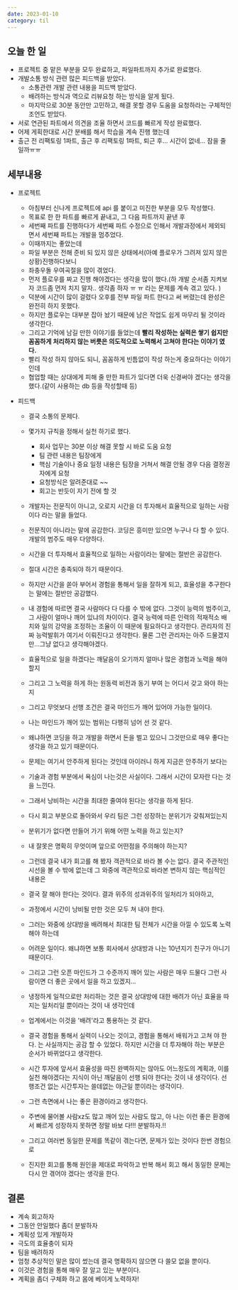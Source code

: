 ```yaml
---
date: 2023-01-10
category: til
---
```


## 오늘 한 일

- 프로젝트 중 맡은 부분을 모두 완료하고, 파일파트까지 추가로 완료했다.
- 개발소통 방식 관련 많은 피드백을 받았다.
  - 소통관련 개발 관련 내용을 피드백 받았다.
  - 배려하는 방식과 역으로 리뷰요청 하는 방식을 알게 됬다.
  - 마지막으로 30분 동안만 고민하고, 해결 못할 경우 도움을 요청하라는 구체적인 조언도 받았다.
- 서로 연관된 파트에서 의견을 조율 하면서 코드를 빠르게 작성 완료했다.
- 어제 게획한대로 시간 분배를 해서 학습을 계속 진행 했는데
- 출근 전 리팩토링 1파트, 출근 후 리팩토링 1파트, 퇴근 후... 시간이 없네... 잠을 줄일까ㅠㅠ

## 세부내용

- 프로젝트
  - 아침부터 신나게 프로젝트에 api 를 붙이고 미진한 부분을 모두 작성했다.
  - 목표로 한 한 파트를 빠르게 끝내고, 그 다음 파트까지 끝낸 후
  - 세번째 파트를 진행하다가 세번째 파트 수정으로 인해서 개발과정에서 제외되면서 세번째 파트는 개발을 멈추었다.
  - 이때까지는 좋았는데
  - 파일 부분은 전해 준비 되 있지 않은 상태에서(아예 플로우가 그려져 있지 않은 상황)진행하다보니
  - 좌충우돌 우여곡절을 많이 겪었다.
  - 먼저 플로우를 짜고 진행 해야겠다는 생각을 많이 했다.(하 개발 순서좀 지켜보자 코드좀 먼저 치지 말자.. 생각좀 하자 ㅠ ㅠ 라는 문제를 계속 겪고 있다. )
  - 덕분에 시간이 많이 걸렸다 오후를 전부 파일 파트 한다고 써 버렸는데 완성은 완전히 하지 못했다.
  - 하지만 플로우는 대부분 잡아 놨기 때문에 남은 작업도 쉽게 마무리 될 것이라 생각한다.
  - 그리고 기억에 남길 만한 이야기를 들었는데 **빨리 작성하는 실력은 쌓기 쉽지만 꼼꼼하게 처리하지 않는 버릇은 의도적으로 노력해서 고쳐야 한다는 이야기 였다.**
  - 빨리 작성 하지 않아도 되니, 꼼꼼하게 빈틈없이 작성 하는게 중요하다는 이야기인데
  - 협업할 때는 상대에게 피해 줄 만한 파트가 있다면 더욱 신경써야 겠다는 생각을 했다.(같이 사용하는 db 등을 작성할때 등)
- 피드백

  - 결국 소통의 문제다.
  - 몇가지 규칙을 정해서 실천 하기로 했다.
    - 회사 업무는 30분 이상 해결 못할 시 바로 도움 요청
    - 팀 관련 내용은 팀장에게
    - 핵심 기술이나 중요 일정 내용은 팀장을 거쳐서 해결 안될 경우 다음 결정권자에게 요청
    - 요청방식은 알려준대로 ~~
    - 회고는 반듯이 자기 전에 할 것
  - 개발자는 전문직이 아니고, 오로지 시간을 더 투자해서 효율적으로 일하는 사람이다 라는 말을 들었다.
  - 전문직이 아니라는 말에 공감한다. 코딩은 흥미만 있으면 누구나 다 할 수 있다. 개발의 범주도 매우 다양하다.
  - 시간을 더 투자해서 효율적으로 일하는 사람이라는 말에는 절반은 공감한다.
  - 절대 시간은 충족되야 하기 때문이다.
  - 하지만 시간을 쏟아 부어서 경험을 통해서 일을 잘하게 되고, 효율성을 추구한다는 말에는 절반만 공감했다.
  - 내 경험에 따르면 결국 사람마다 다 다를 수 밖에 없다. 그것이 능력의 범주이고, 그 사람이 얼마나 깨어 있냐의 차이이다. 결국 능력에 따른 인력의 적재적소 배치와 일의 강약을 조정하는 조율이 이 때문에 필요하다고 생각한다. 관리자의 진짜 능력발휘가 여기서 이뤄진다고 생각한다. 물론 그런 관리자는 아주 드물겠지만...그냥 없다고 생각해야겠다.
  - 효율적으로 일을 하겠다는 깨달음이 오기까지 얼마나 많은 경험과 노력을 해야 할지
  - 그리고 그 노력을 하게 하는 원동력 비전과 동기 부여 는 어디서 갖고 와야 하는지
  - 그리고 무엇보다 선행 조건은 결국 마인드가 깨어 있어야 가능한 일이다.
  - 나는 마인드가 깨어 있는 범위는 다행히 넘어 선 것 같다.
  - 왜냐하면 코딩을 하고 개발을 하면서 돈을 벌고 있으니 그것만으로 매우 좋다는 생각을 하고 있기 때문이다.
  - 문제는 여기서 안주하게 된다는 것인데 아이러니 하게 지금은 안주하기 보다는
  - 기술과 경험 부분에서 욕심이 나는것은 사실이다. 그래서 시간이 모자란 다는 것을 느낀다.
  - 그래서 낭비하는 시간을 최대한 줄여야 된다는 생각을 하게 된다.

  - 다시 회고 부분으로 돌아와서 우리 팀은 그런 성장하는 분위기가 갖춰져있는지
  - 분위기가 없다면 만들어 가기 위해 어떤 노력을 하고 있는지?
  - 내 잘못은 명확히 무엇이며 앞으로 어떤점을 주의해야 하는지?
  - 그런데 결국 내가 회고를 해 봤자 객관적으로 바라 볼 수는 없다. 결국 주관적인 시선을 볼 수 밖에 없는데 그 와중에 객관적으로 바라본 변하지 않는 핵심적인 내용은
  - 결국 잘 해야 한다는 것이다. 결과 위주의 성과위주의 일처리가 되야하고,
  - 과정에서 시간이 낭비될 만한 것은 모두 쳐 내야 한다.
  - 그러는 와중에 상대방을 배려해서 최대한 팀 전체가 시간을 아낄 수 있도록 노력해야 하는데
  - 어려운 일이다. 왜냐하면 보통 회사에서 상대방과 나는 10년지기 친구가 아니기 때문이다.
  - 그리고 그런 오픈 마인드가 그 수준까지 깨어 있는 사람은 매우 드물다 그런 사람이면 더 좋은 곳에서 일을 하고 있겠지...
  - 냉정하게 일적으로만 처리하는 것은 결국 상대방에 대한 배려가 아닌 효율을 따지는 일처리일 뿐이라는 것이 내 생각인데
  - 업계에서는 이것을 '배려'라고 통용하는 것 같다.
  - 결국 경험을 통해서 실력이 나오는 것이고, 경험을 통해서 배워가고 고쳐 야 한다. 는 사실까지는 공감 할 수 있었다. 하지만 시간을 더 투자해야 하는 부분은 순서가 바뀌었다고 생각한다.
  - 시간 투자에 앞서서 효율성을 따진 완벽하지는 않아도 어느정도의 계획과, 이를 실천 해야겠다는 지식이 아닌 깨달음이 선행 되야 한다는 것이 내 생각이다. 선행조건 없는 시간투자는 쓸데없는 야근일 뿐이라는 생각이다.
  - 그런 측면에서 나는 좋은 환경이라고 생각한다.
  - 주변에 물어볼 사람xz도 많고 깨어 있는 사람도 많고, 아 나는 이런 좋은 환경에서 빠르게 성장하지 못하면 정말 바보 다!!! 분발하자.!!
  - 그리고 여러번 동일한 문제를 똑같이 겪는다면, 문제가 있는 것이다 한번 경험으로
  - 진지한 회고를 통해 원인을 제대로 파악하고 반복 해서 회고 해서 동일한 문제는 다시 안 겪어야 겠다는 생각을 한다.

## 결론

- 계속 회고하자
- 그동안 안일했다 좀더 분발하자
- 계획성 있게 개발하자
- 극도의 효율충이 되자
- 팀을 배려하자
- 엄청 추상적인 말은 많이 썼는데 결국 명확하지 않으면 다 쓸모 없을 뿐이다.
- 이것은 경험을 통해 매우 잘 알고 있는 부분이다.
- 계획을 좀더 구체화 하고 몸에 베이게 노력하자!
